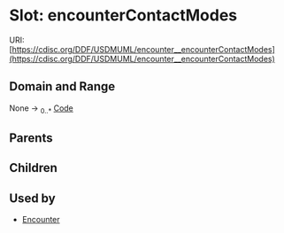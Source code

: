 
# Slot: encounterContactModes




URI: [https://cdisc.org/DDF/USDMUML/encounter__encounterContactModes](https://cdisc.org/DDF/USDMUML/encounter__encounterContactModes)


## Domain and Range

None &#8594;  <sub>0..\*</sub> [Code](Code.md)

## Parents


## Children


## Used by

 * [Encounter](Encounter.md)
